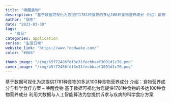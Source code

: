 ```yaml
---
title: "唤醒食物"
description: "基于数据可视化为您提供1781种食物的多达100种食物营养成分 介绍：食物营养成分与科学食疗方案 – 唤醒食物 基于数据"
author: "瑞东"
date: "2023-03-30"
tags:
  - "食品"
categories: application
series: "生活日常"
website_link: "https://www.foodwake.com/"
color: "#666"

thumb_image: "/img/b5f72486fdf3e31fecbbaef3091d1c70.png"
cover_image: "/img/b5f72486fdf3e31fecbbaef3091d1c70.png"
---
```


基于数据可视化为您提供1781种食物的多达100种食物营养成分 介绍：食物营养成分与科学食疗方案 – 唤醒食物 基于数据可视化为您提供1781种食物的多达100种食物营养成分 利用大数据与人工智能算法为您提供诉求与疾病的科学食疗方案